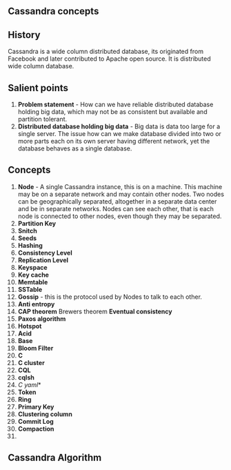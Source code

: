 ## Cassandra concepts

## History
Cassandra is a wide column distributed database, its originated from Facebook and later contributed to Apache open source.  It is distributed wide column database. 

## Salient points
1. **Problem statement** - How can we have  reliable distributed database holding big data, which may not be as consistent but available and partition tolerant. 
2. **Distributed database holding big data** - Big data is data too large for a single server. The issue how can we make database divided into two or more parts each on its own server having different network, yet the database behaves as a single database. 

## Concepts 
1. **Node** - A single Cassandra instance, this is on a machine. This machine may be on a separate  network and may contain other nodes. Two nodes can be geographically separated, altogether in a separate data center and be in separate networks. Nodes can see each other, that is each node is connected to other nodes, even though they may be separated.  
2. **Partition Key**
3. **Snitch**
4. **Seeds**
5. **Hashing**
6. **Consistency Level**
7. **Replication Level**
8. **Keyspace**
9.  **Key cache**
10. **Memtable** 
11.  **SSTable**
12. **Gossip** - this is the protocol used by Nodes to talk to each other.
13. **Anti entropy**
14. **CAP theorem** Brewers theorem **Eventual consistency**
15. **Paxos algorithm**
16. **Hotspot**
17. **Acid**
18. **Base**
19. **Bloom Filter**
20. **C**
21. **C cluster**
22. **CQL**
23. **cqlsh**
24. **C* yaml**
25. **Token**
26. **Ring**
27. **Primary Key**
28. **Clustering column**
29. **Commit Log**
30. **Compaction**
31. 

## Cassandra Algorithm
<!--stackedit_data:
eyJoaXN0b3J5IjpbLTE1Njk0ODQ5ODUsLTczMDQ3NzM3OCwxNT
M1MjEyNzQ5LDYxNzg5NDY5NiwtMTY0MzA1OTQ1MV19
-->